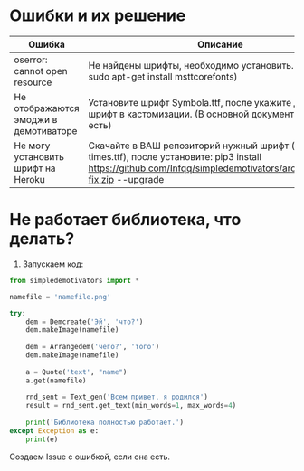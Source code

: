 # Ошибки и их решение

| Ошибка | Описание |
| -------- | ---------|
| oserror: cannot open resource | Не найдены шрифты, необходимо установить. (Ubuntu - sudo apt-get install msttcorefonts)
| Не отображаются эмоджи в демотиваторе | Установите шрифт Symbola.ttf, после укажите данный шрифт в кастомизации. (В основной документации это есть)
| Не могу установить шрифт на Heroku | Скачайте в ВАШ репозиторий нужный шрифт (по дефолту times.ttf), после установите: pip3 install https://github.com/Infqq/simpledemotivators/archive/heroku-fix.zip --upgrade

# Не работает библиотека, что делать?
1. Запускаем код:
```python
from simpledemotivators import *

namefile = 'namefile.png'

try:
    dem = Demcreate('Эй', 'что?')
    dem.makeImage(namefile)
    
    dem = Arrangedem('чего?', 'того')
    dem.makeImage(namefile)
    
    a = Quote('text', "name")
    a.get(namefile)
    
    rnd_sent = Text_gen('Всем привет, я родился')
    result = rnd_sent.get_text(min_words=1, max_words=4)
    
    print('Библиотека полностью работает.')
except Exception as e:
    print(e)
```
Создаем Issue с ошибкой, если она есть.
